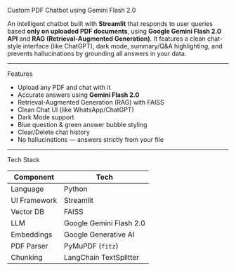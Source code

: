  Custom PDF Chatbot using Gemini Flash 2.0

An intelligent chatbot built with **Streamlit** that responds to user queries based **only on uploaded PDF documents**, using **Google Gemini Flash 2.0 API** and **RAG (Retrieval-Augmented Generation)**. It features a clean chat-style interface (like ChatGPT), dark mode, summary/Q&A highlighting, and prevents hallucinations by grounding all answers in your data.

---

 Features

-  Upload any PDF and chat with it
-  Accurate answers using **Gemini Flash 2.0**
-  Retrieval-Augmented Generation (RAG) with FAISS
-  Clean Chat UI (like WhatsApp/ChatGPT)
-  Dark Mode support
-  Blue question &  green answer bubble styling
-  Clear/Delete chat history
- No hallucinations — answers strictly from your file

---

Tech Stack

| Component       | Tech                      |
|----------------|---------------------------|
| Language        | Python                    |
| UI Framework    | Streamlit                 |
| Vector DB       | FAISS                     |
| LLM             | Google Gemini Flash 2.0   |
| Embeddings      | Google Generative AI      |
| PDF Parser      | PyMuPDF (`fitz`)          |
| Chunking        | LangChain TextSplitter    |


